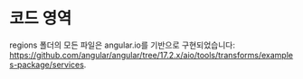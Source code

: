 # 코드 영역

regions 폴더의 모든 파일은 angular.io를 기반으로 구현되었습니다: <https://github.com/angular/angular/tree/17.2.x/aio/tools/transforms/examples-package/services>.